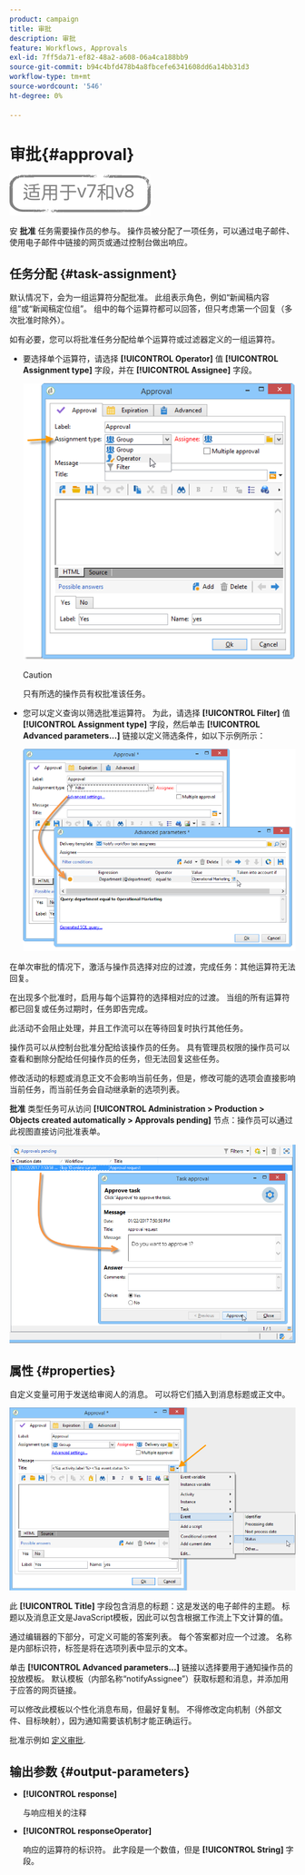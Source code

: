 ```yaml
---
product: campaign
title: 审批
description: 审批
feature: Workflows, Approvals
exl-id: 7ff5da71-ef82-48a2-a608-06a4ca188bb9
source-git-commit: b94c4bfd478b4a8fbcefe6341608dd6a14bb31d3
workflow-type: tm+mt
source-wordcount: '546'
ht-degree: 0%

---
```


# 审批{#approval}

![](../../assets/common.svg)

安 **批准** 任务需要操作员的参与。 操作员被分配了一项任务，可以通过电子邮件、使用电子邮件中链接的网页或通过控制台做出响应。

## 任务分配 {#task-assignment}

默认情况下，会为一组运算符分配批准。 此组表示角色，例如“新闻稿内容组”或“新闻稿定位组”。 组中的每个运算符都可以回答，但只考虑第一个回复（多次批准时除外）。

如有必要，您可以将批准任务分配给单个运算符或过滤器定义的一组运算符。

* 要选择单个运算符，请选择 **[!UICONTROL Operator]** 值 **[!UICONTROL Assignment type]** 字段，并在 **[!UICONTROL Assignee]** 字段。

   ![](assets/s_advuser_validation_box_assign.png)

   >[!CAUTION]
   >
   >只有所选的操作员有权批准该任务。

* 您可以定义查询以筛选批准运算符。 为此，请选择 **[!UICONTROL Filter]** 值 **[!UICONTROL Assignment type]** 字段，然后单击 **[!UICONTROL Advanced parameters...]** 链接以定义筛选条件，如以下示例所示：

   ![](assets/s_advuser_validation_box_filter.png)

在单次审批的情况下，激活与操作员选择对应的过渡，完成任务：其他运算符无法回复。

在出现多个批准时，启用与每个运算符的选择相对应的过渡。 当组的所有运算符都已回复或任务过期时，任务即告完成。

此活动不会阻止处理，并且工作流可以在等待回复时执行其他任务。

操作员可以从控制台批准分配给该操作员的任务。 具有管理员权限的操作员可以查看和删除分配给任何操作员的任务，但无法回复这些任务。

修改活动的标题或消息正文不会影响当前任务，但是，修改可能的选项会直接影响当前任务，而当前任务会自动继承新的选项列表。

**批准** 类型任务可从访问 **[!UICONTROL Administration > Production > Objects created automatically > Approvals pending]** 节点：操作员可以通过此视图直接访问批准表单。

![](assets/s_advuser_validation_from_console.png)

## 属性 {#properties}

自定义变量可用于发送给审阅人的消息。 可以将它们插入到消息标题或正文中。

![](assets/edit_validation.png)

此 **[!UICONTROL Title]** 字段包含消息的标题：这是发送的电子邮件的主题。 标题以及消息正文是JavaScript模板，因此可以包含根据工作流上下文计算的值。

通过编辑器的下部分，可定义可能的答案列表。 每个答案都对应一个过渡。 名称是内部标识符，标签是将在选项列表中显示的文本。

单击 **[!UICONTROL Advanced parameters...]** 链接以选择要用于通知操作员的投放模板。 默认模板（内部名称“notifyAssignee”）获取标题和消息，并添加用于应答的网页链接。

可以修改此模板以个性化消息布局，但最好复制。 不得修改定向机制（外部文件、目标映射），因为通知需要该机制才能正确运行。

批准示例如 [定义审批](defining-approvals.md).

## 输出参数 {#output-parameters}

* **[!UICONTROL response]**

   与响应相关的注释

* **[!UICONTROL responseOperator]**

   响应的运算符的标识符。 此字段是一个数值，但是 **[!UICONTROL String]** 字段。
